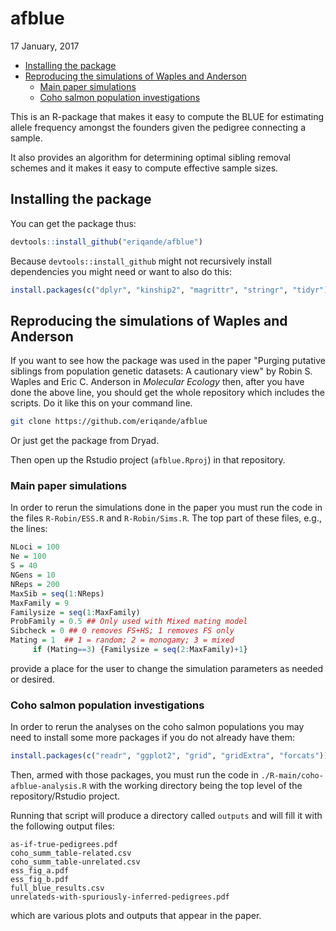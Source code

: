 afblue
================
17 January, 2017

-   [Installing the package](#installing-the-package)
-   [Reproducing the simulations of Waples and Anderson](#reproducing-the-simulations-of-waples-and-anderson)
    -   [Main paper simulations](#main-paper-simulations)
    -   [Coho salmon population investigations](#coho-salmon-population-investigations)

<!-- README.md is generated from README.Rmd. Please edit that file -->
This is an R-package that makes it easy to compute the BLUE for estimating allele frequency amongst the founders given the pedigree connecting a sample.

It also provides an algorithm for determining optimal sibling removal schemes and it makes it easy to compute effective sample sizes.

Installing the package
----------------------

You can get the package thus:

``` r
devtools::install_github("eriqande/afblue")
```

Because `devtools::install_github` might not recursively install dependencies you might need or want to also do this:

``` r
install.packages(c("dplyr", "kinship2", "magrittr", "stringr", "tidyr"))
```

Reproducing the simulations of Waples and Anderson
--------------------------------------------------

If you want to see how the package was used in the paper "Purging putative siblings from population genetic datasets: A cautionary view" by Robin S. Waples and Eric C. Anderson in *Molecular Ecology* then, after you have done the above line, you should get the whole repository which includes the scripts. Do it like this on your command line.

``` sh
git clone https://github.com/eriqande/afblue
```

Or just get the package from Dryad.

Then open up the Rstudio project (`afblue.Rproj`) in that repository.

### Main paper simulations

In order to rerun the simulations done in the paper you must run the code in the files `R-Robin/ESS.R` and `R-Robin/Sims.R`. The top part of these files, e.g., the lines:

``` r
NLoci = 100
Ne = 100
S = 40
NGens = 10
NReps = 200
MaxSib = seq(1:NReps)
MaxFamily = 9
Familysize = seq(1:MaxFamily)
ProbFamily = 0.5 ## Only used with Mixed mating model
Sibcheck = 0 ## 0 removes FS+HS; 1 removes FS only
Mating = 1  ## 1 = random; 2 = monogamy; 3 = mixed
     if (Mating==3) {Familysize = seq(2:MaxFamily)+1}
```

provide a place for the user to change the simulation parameters as needed or desired.

### Coho salmon population investigations

In order to rerun the analyses on the coho salmon populations you may need to install some more packages if you do not already have them:

``` r
install.packages(c("readr", "ggplot2", "grid", "gridExtra", "forcats"))
```

Then, armed with those packages, you must run the code in
`./R-main/coho-afblue-analysis.R` with the working directory being the top level of the repository/Rstudio project.

Running that script will produce a directory called `outputs` and will fill it with the following output files:

    as-if-true-pedigrees.pdf
    coho_summ_table-related.csv
    coho_summ_table-unrelated.csv
    ess_fig_a.pdf
    ess_fig_b.pdf
    full_blue_results.csv
    unrelateds-with-spuriously-inferred-pedigrees.pdf

which are various plots and outputs that appear in the paper.
